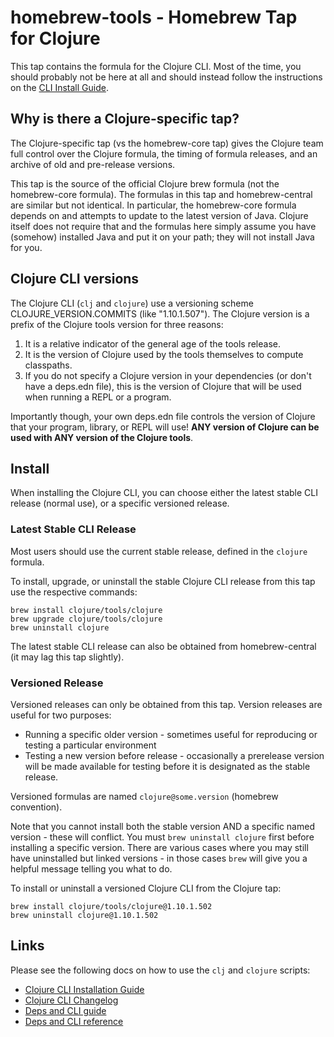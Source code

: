 homebrew-tools - Homebrew Tap for Clojure
================

This tap contains the formula for the Clojure CLI. Most of the time, you should probably not be here at all and should instead follow the instructions on the [CLI Install Guide](https://clojure.org/guides/install_clojure).

## Why is there a Clojure-specific tap?

The Clojure-specific tap (vs the homebrew-core tap) gives the Clojure team full control over the Clojure formula, the timing of formula releases, and an archive of old and pre-release versions. 

This tap is the source of the official Clojure brew formula (not the homebrew-core formula). The formulas in this tap and homebrew-central are similar but not identical. In particular, the homebrew-core formula depends on and attempts to update to the latest version of Java. Clojure itself does not require that and the formulas here simply assume you have (somehow) installed Java and put it on your path; they will not install Java for you.

## Clojure CLI versions

The Clojure CLI (`clj` and `clojure`) use a versioning scheme CLOJURE_VERSION.COMMITS (like "1.10.1.507"). The Clojure version is a prefix of the Clojure tools version for three reasons:

1. It is a relative indicator of the general age of the tools release.
2. It is the version of Clojure used by the tools themselves to compute classpaths.
3. If you do not specify a Clojure version in your dependencies (or don't have a deps.edn file), this is the version of Clojure that will be used when running a REPL or a program.

Importantly though, your own deps.edn file controls the version of Clojure that your program, library, or REPL will use! **ANY version of Clojure can be used with ANY version of the Clojure tools**.

## Install

When installing the Clojure CLI, you can choose either the latest stable CLI release (normal use), or a specific versioned release.

### Latest Stable CLI Release

Most users should use the current stable release, defined in the `clojure` formula.

To install, upgrade, or uninstall the stable Clojure CLI release from this tap use the respective commands:

```
brew install clojure/tools/clojure
brew upgrade clojure/tools/clojure
brew uninstall clojure
```

The latest stable CLI release can also be obtained from homebrew-central (it may lag this tap slightly).

### Versioned Release

Versioned releases can only be obtained from this tap. Version releases are useful for two purposes:

* Running a specific older version - sometimes useful for reproducing or testing a particular environment
* Testing a new version before release - occasionally a prerelease version will be made available for testing before it is designated as the stable release.

Versioned formulas are named `clojure@some.version` (homebrew convention).

Note that you cannot install both the stable version AND a specific named version - these will conflict. You must `brew uninstall clojure` first before installing a specific version. There are various cases where you may still have uninstalled but linked versions - in those cases `brew` will give you a helpful message telling you what to do.

To install or uninstall a versioned Clojure CLI from the Clojure tap:

```
brew install clojure/tools/clojure@1.10.1.502
brew uninstall clojure@1.10.1.502
```

## Links

Please see the following docs on how to use the `clj` and `clojure` scripts:

* [Clojure CLI Installation Guide](https://clojure.org/guides/install_clojure)
* [Clojure CLI Changelog](https://clojure.org/releases/tools)
* [Deps and CLI guide](https://clojure.org/guides/deps_and_cli)
* [Deps and CLI reference](https://clojure.org/reference/deps_and_cli)

